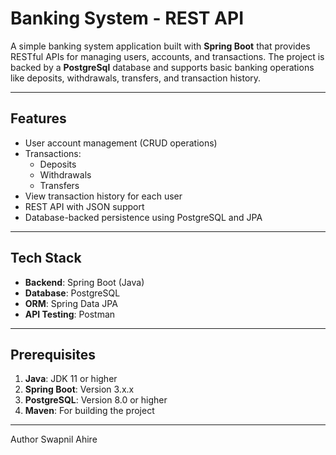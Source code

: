 # Banking System - REST API

A simple banking system application built with **Spring Boot** that provides RESTful APIs for managing users, accounts, and transactions. The project is backed by a **PostgreSql** database and supports basic banking operations like deposits, withdrawals, transfers, and transaction history.

---

## Features

- User account management (CRUD operations)
- Transactions:
  - Deposits
  - Withdrawals
  - Transfers
- View transaction history for each user
- REST API with JSON support
- Database-backed persistence using PostgreSQL and JPA

---

## Tech Stack

- **Backend**: Spring Boot (Java)
- **Database**: PostgreSQL
- **ORM**: Spring Data JPA
- **API Testing**: Postman

---

## Prerequisites

1. **Java**: JDK 11 or higher
2. **Spring Boot**: Version 3.x.x
3. **PostgreSQL**: Version 8.0 or higher
4. **Maven**: For building the project

---

Author
Swapnil Ahire


